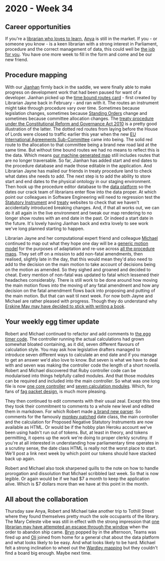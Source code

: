 # 2020 - Week 34


## Career opportunities

If you're a [librarian who loves to learn](https://twitter.com/commonslibrary/status/1293141863071875073), [Anya](https://twitter.com/bitten_) is still in the market. If you - or someone you know - is a keen librarian with a strong interest in Parliament, procedure and the correct management of data, this could well be [the job for you](https://housesofparliament.tal.net/vx/appcentre-HouseOfCommons/brand-2/candidate/so/pm/1/pl/15/opp/1750-Procedure-Data-Librarian/en-GB). You have one more week to fill in the form and come and be our new friend.

## Procedure mapping

With our [Jianhan](https://twitter.com/jianhanzhu) firmly back in the saddle, we were finally able to make progress on development work that had been paused for want of a developer. Jianhan picked up the [time bound routes card](https://trello.com/c/CDGB80DD/57-time-bound-routes) - first created by Librarian Jayne back in February - and ran with it. The routes an instrument might take through procedure vary over time. Sometimes because legislation changes, sometimes because [Standing Orders](https://www.parliament.uk/site-information/glossary/standing-orders/) change and sometimes because committee allocation changes. The [treaty procedure under the Constitutional Reform and Governance Act 2010](https://ukparliament.github.io/ontologies/procedure/flowcharts/crag-treaties/crag-treaties.pdf) is a pretty good illustration of the latter. The dotted red routes from laying before the House of Lords were closed to traffic earlier this year when the new [EU International Agreements Sub-Committee](https://committees.parliament.uk/committee/448/eu-international-agreements-subcommittee/) came into being. The solid red route to the allocation to that committee being a brand new road laid at the same time. But without time bound routes we had no means to reflect this is the data. Which means [our machine generated map](https://procedures.azurewebsites.net/Procedures/6/graph) still includes routes that are no longer traversable. So far, Jianhan has added start and end dates to the procedure database and made those editable in the application. And Librarian Jayne has mailed our friends in treaty procedure land to check what dates she needs to add. The next step is to add the ability to store start and end dates to the physical ontology in our staging environment. Then hook up the procedure editor database to the [data platform](https://api.parliament.uk/) so the dates our crack team of librarians enter flow into the data proper. At which point our colleagues in Software Engineering will need to regression test the [Statutory Instrument](https://statutoryinstruments.parliament.uk/) and [treaty](https://treaties.parliament.uk/) websites to check that we haven't accidentally introduced breaking changes. And, if that all works out, we can do it all again in the live environment and tweak our map rendering to no longer show routes with an end date in the past. Or indeed a start date in the future. It's lovely having Jianhan back and extra lovely to see work we've long planned starting to happen.

Librarian Jayne and her computational expert friend and colleague [Michael](https://twitter.com/fantasticlife) continued to map out what they hope one day will be a [generic motion model](https://github.com/ukparliament/ontologies/blob/master/procedure/flowcharts/meta/motions/motion.png) for the purposes of adaptation and re-use across [all the procedure maps](https://ukparliament.github.io/ontologies/procedure/procedure-ontology.html#maps). They set off on a mission to add non-fatal amendments, then realised, slightly late in the day, that this would mean they'd also need to add to the decision on the main motion to take account of decisions being on the motion as amended. So they sighed and groaned and decided to cheat. Every mention of non-fatal was updated to fatal which lessened their headaches considerably. There is still work to be done around how moving the main motion flows into the moving of any fatal amendment and how any decision on the fatal amendment flows back into proposing and putting of the main motion. But that can wait til next week. For now both Jayne and Michael are rather pleased with progress. Though they do understand why [Erskine May may have decided to stick with writing a book](https://twitter.com/fantasticlife/status/1296032467133112321).

## Your weekly egg timer update

Robert and Michael continued to refactor and add comments to [the egg timer code](https://github.com/fantasticlife/egg-timer). The controller running the actual calculations had grown somewhat bloated containing, as it did, seven different flavours of calculation style. You may ask how legislative drafters managed to introduce seven different ways to calculate an end date and if you manage to get an answer we'd also love to know. But seven is what we have to deal with and seven was making the controller code the length of a short novella. Robert and Michael discovered that Ruby controller code can be modularised into things helpfully called modules. And that those modules can be required and included into the main controller. So what was one long file is now [one core controller](https://github.com/fantasticlife/egg-timer/blob/master/app/controllers/calculator_controller.rb) and [seven calculation modules](https://github.com/fantasticlife/egg-timer/tree/master/app/controllers/calculations). Which, for fans of [fag packet design](https://smethur.st/posts/176135865), is much more pleasing.

They then continued to edit comments with their usual zeal. Except this time they took their commitment to comments to a whole new level and edited them in markdown. For which Robert made [a brand new parser](https://github.com/fantasticlife/egg-timer/blob/master/lib/tasks/doc.rake). So comments for the famously [monkey patched](https://en.wikipedia.org/wiki/Monkey_patch) date class, the main controller and the calculation for Proposed Negative Statutory Instruments are now available as HTML. Or would be if the hobby plan Heroku account we've been using hadn't run out of tokens. But, at least in theory, and tokens permitting, it opens up the work we're doing to proper clerkly scrutiny. If you're at all interested in understanding how parliamentary time operates in a scrutiny sense, the date class HTML is really not the worst place to start. We'll post a link next week by which point our tokens should have stacked back up again.

Robert and Michael also took sharpened quills to the note on how to handle prorogation and dissolution that Michael scribbled last week. So that is now legible. Or again would be if we had $7 a month to keep the application alive. Which is $7 dollars more than we have at this point in the month.

## All about the collaboration

Thursday saw Anya, Robert and Michael take another trip to Tothill Street where they found themselves pretty much the sole occupants of the library. The Mary Celeste vibe was still in effect with the strong impression that [one librarian may have attempted an escape through the window](https://twitter.com/fantasticlife/status/1296396565238685696) when the order to abandon ship came. [Bryn](https://twitter.com/brynmrgn) popped by in the afternoon, Teams was fired up and [Oli](https://twitter.com/olihawkins) joined from home for a general chat about the data platform and what looks likely to be easy. And what looks likely to be hard. Michael felt a strong inclination to wheel out the [Wardley mapping](https://en.wikipedia.org/wiki/Wardley_map) but they couldn't find a board big enough. Maybe next time.






